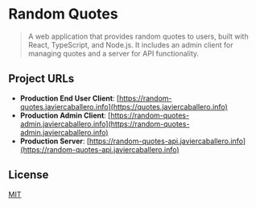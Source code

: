# Random Quotes
> A web application that provides random quotes to users, built with React, TypeScript, and Node.js. It includes an admin client for managing quotes and a server for API functionality.

## Project URLs

- **Production End User Client**: [https://random-quotes.javiercaballero.info](https://quotes.javiercaballero.info)
- **Production Admin Client**: [https://random-quotes-admin.javiercaballero.info](https://random-quotes-admin.javiercaballero.info)
- **Production Server**: [https://random-quotes-api.javiercaballero.info](https://random-quotes-api.javiercaballero.info)

## License

[MIT](./LICENSE)
